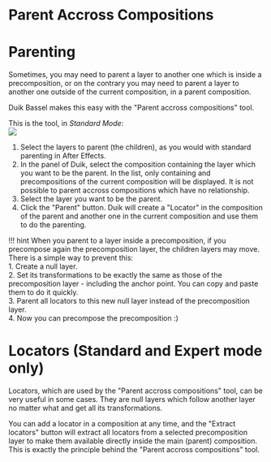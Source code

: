 # Parent Accross Compositions

# Parenting

Sometimes, you may need to parent a layer to another one which is inside a precomposition, or on the contrary you may need to parent a layer to another one outside of the current composition, in a parent composition.

Duik Bassel makes this easy with the "Parent accross compositions" tool.

This is the tool, in *Standard Mode*:  
![](https://raw.githubusercontent.com/Rainbox-dev/DuAEF_Duik/master/docs/media/wiki/screenshots/duik-tools/parent_accross_comps.PNG)

1. Select the layers to parent (the children), as you would with standard parenting in After Effects.
2. In the panel of Duik, select the composition containing the layer which you want to be the parent. In the list, only containing and precompositions of the current composition will be displayed. It is not possible to parent accross compositions which have no relationship.
3. Select the layer you want to be the parent.
4. Click the "Parent" button. Duik will create a "Locator" in the composition of the parent and another one in the current composition and use them to do the parenting.

!!! hint
     When you parent to a layer inside a precomposition, if you precompose again the precomposition layer, the children layers may move. There is a simple way to prevent this:  
    1. Create a null layer.  
    2. Set its transformations to be exactly the same as those of the precomposition layer - including the anchor point. You can copy and paste them to do it quickly.  
    3. Parent all locators to this new null layer instead of the precomposition layer.  
    4. Now you can precompose the precomposition :)

# Locators (Standard and Expert mode only)

Locators, which are used by the "Parent accross compositions" tool, can be very useful in some cases. They are null layers which follow another layer no matter what and get all its transformations.

You can add a locator in a composition at any time, and the "Extract locators" button will extract all locators from a selected precomposition layer to make them available directly inside the main (parent) composition. This is exactly the principle behind the "Parent accross compositions" tool.
